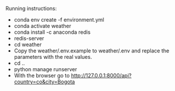 Running instructions:

* conda env create -f environment.yml
* conda activate weather
* conda install -c anaconda redis
* redis-server
* cd weather
* Copy the weather/.env.example to weather/.env and replace the parameters with the real values.
* cd ..
* python manage runserver
* With the browser go to http://127.0.0.1:8000/api?country=co&city=Bogota